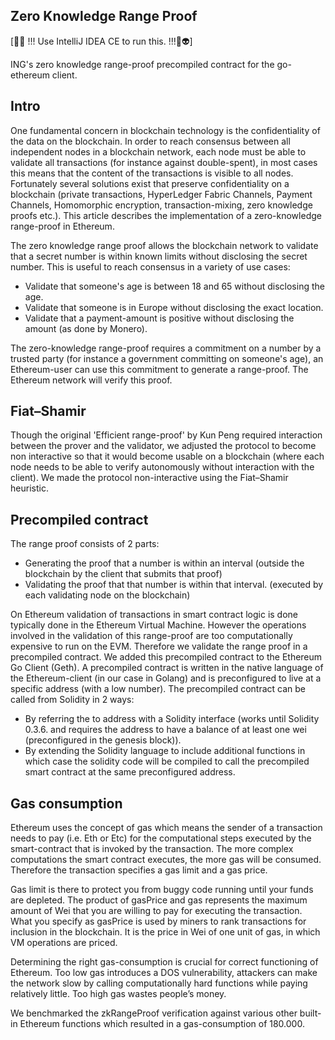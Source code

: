## Zero Knowledge Range Proof

[🐰🤡 !!! Use IntelliJ IDEA CE to run this. !!!🤖👽]

ING's zero knowledge range-proof precompiled contract for the go-ethereum client.

## Intro

One fundamental concern in blockchain technology is the confidentiality of the data on the blockchain. In order to reach consensus between all independent nodes in a blockchain network, each node must be able to validate all transactions (for instance against double-spent), in most cases this means that the content of the transactions is visible to all nodes. Fortunately several solutions exist that preserve confidentiality on a blockchain (private transactions, HyperLedger Fabric Channels, Payment Channels, Homomorphic encryption, transaction-mixing, zero knowledge proofs etc.). This article describes the implementation of a zero-knowledge range-proof in Ethereum.

The zero knowledge range proof allows the blockchain network to validate that a secret number is within known limits without disclosing the secret number. This is useful to reach consensus in a variety of use cases:

 * Validate that someone's age is between 18 and 65 without disclosing the age.
 * Validate that someone is in Europe without disclosing the exact location.
 * Validate that a payment-amount is positive without disclosing the amount (as done by Monero).

The zero-knowledge range-proof requires a commitment on a number by a trusted party (for instance a government committing on someone's age), an Ethereum-user can use this commitment to generate a range-proof. The Ethereum network will verify this proof.


## Fiat–Shamir

Though the original 'Efficient range-proof'  by Kun Peng required interaction between the prover and the validator, we adjusted the protocol to become non interactive so that it would become usable on a blockchain (where each node needs to be able to verify autonomously without interaction with the client). We made the protocol non-interactive using the Fiat–Shamir heuristic.

## Precompiled contract

The range proof consists of 2 parts:
 * Generating the proof that a number is within an interval (outside the blockchain by the client that submits that proof)
 * Validating the proof that that number is within that interval. (executed by each validating node on the blockchain)

On Ethereum validation of transactions in smart contract logic is done typically done in the Ethereum Virtual Machine. However the operations involved in the validation of this range-proof are too computationally expensive to run on the EVM. Therefore we validate the range proof in a precompiled contract. We added this precompiled contract to the Ethereum Go Client (Geth).  A precompiled contract is written in the native language of the Ethereum-client (in our case in Golang) and is preconfigured to live at a specific address (with a low number). The precompiled contract can be called from Solidity in 2 ways:

 * By referring the to address with a Solidity interface (works until Solidity 0.3.6. and requires the address to have a balance of at least one wei (preconfigured in the genesis block)).
 * By extending the Solidity language to include additional functions in which case the solidity code will be compiled to call the precompiled smart contract at the same preconfigured address.

 ## Gas consumption

 Ethereum uses the concept of gas which means the sender of a transaction needs to pay (i.e. Eth or Etc) for the computational steps executed by the smart-contract that is invoked by the transaction. The more complex computations the smart contract executes, the more gas will be consumed. Therefore the transaction specifies a gas limit and a gas price.

 Gas limit is there to protect you from buggy code running until your funds are depleted. The product of gasPrice and gas represents the maximum amount of Wei that you are willing to pay for executing the transaction. What you specify as gasPrice is used by miners to rank transactions for inclusion in the blockchain. It is the price in Wei of one unit of gas, in which VM operations are priced.



 Determining the right gas-consumption is crucial for correct functioning of Ethereum. Too low gas introduces a DOS vulnerability,   attackers can make the network slow by calling computationally hard functions while paying relatively little. Too high gas wastes people’s money.

 We benchmarked the zkRangeProof verification against various other built-in Ethereum functions which resulted in a gas-consumption of 180.000.
